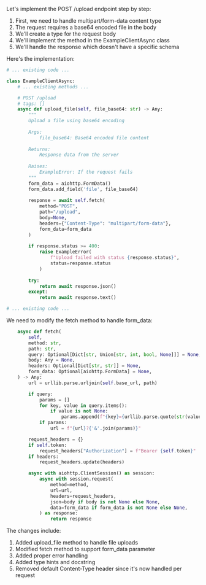 Let's implement the POST /upload endpoint step by step:

1. First, we need to handle multipart/form-data content type
2. The request requires a base64 encoded file in the body
3. We'll create a type for the request body
4. We'll implement the method in the ExampleClientAsync class
5. We'll handle the response which doesn't have a specific schema

Here's the implementation:

```python:example_client_async.py
# ... existing code ...

class ExampleClientAsync:
    # ... existing methods ...

    # POST /upload
    # tags: []
    async def upload_file(self, file_base64: str) -> Any:
        """
        Upload a file using base64 encoding
        
        Args:
            file_base64: Base64 encoded file content
            
        Returns:
            Response data from the server
            
        Raises:
            ExampleError: If the request fails
        """
        form_data = aiohttp.FormData()
        form_data.add_field('file', file_base64)
        
        response = await self.fetch(
            method="POST",
            path="/upload",
            body=None,
            headers={"Content-Type": "multipart/form-data"},
            form_data=form_data
        )
        
        if response.status >= 400:
            raise ExampleError(
                f"Upload failed with status {response.status}",
                status=response.status
            )
            
        try:
            return await response.json()
        except:
            return await response.text()

# ... existing code ...
```

We need to modify the fetch method to handle form_data:

```python:example_client_async.py
    async def fetch(
        self,
        method: str,
        path: str,
        query: Optional[Dict[str, Union[str, int, bool, None]]] = None,
        body: Any = None,
        headers: Optional[Dict[str, str]] = None,
        form_data: Optional[aiohttp.FormData] = None,
    ) -> Any:
        url = urllib.parse.urljoin(self.base_url, path)

        if query:
            params = []
            for key, value in query.items():
                if value is not None:
                    params.append(f"{key}={urllib.parse.quote(str(value))}")
            if params:
                url = f"{url}?{'&'.join(params)}"

        request_headers = {}
        if self.token:
            request_headers["Authorization"] = f"Bearer {self.token}"
        if headers:
            request_headers.update(headers)

        async with aiohttp.ClientSession() as session:
            async with session.request(
                method=method,
                url=url,
                headers=request_headers,
                json=body if body is not None else None,
                data=form_data if form_data is not None else None,
            ) as response:
                return response
```

The changes include:
1. Added upload_file method to handle file uploads
2. Modified fetch method to support form_data parameter
3. Added proper error handling
4. Added type hints and docstring
5. Removed default Content-Type header since it's now handled per request